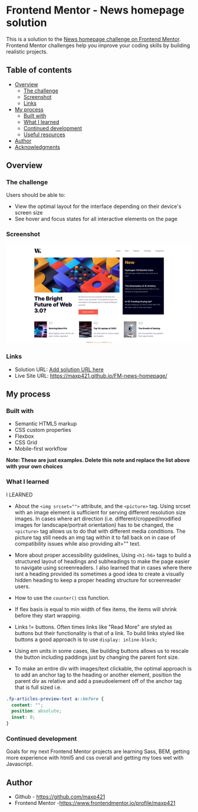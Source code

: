 # Frontend Mentor - News homepage solution

This is a solution to the [News homepage challenge on Frontend Mentor](https://www.frontendmentor.io/challenges/news-homepage-H6SWTa1MFl). Frontend Mentor challenges help you improve your coding skills by building realistic projects. 

## Table of contents

- [Overview](#overview)
  - [The challenge](#the-challenge)
  - [Screenshot](#screenshot)
  - [Links](#links)
- [My process](#my-process)
  - [Built with](#built-with)
  - [What I learned](#what-i-learned)
  - [Continued development](#continued-development)
  - [Useful resources](#useful-resources)
- [Author](#author)
- [Acknowledgments](#acknowledgments)

## Overview

### The challenge

Users should be able to:

- View the optimal layout for the interface depending on their device's screen size
- See hover and focus states for all interactive elements on the page

### Screenshot

![](./assets/images/screenshot.png)

### Links

- Solution URL: [Add solution URL here](https://your-solution-url.com)
- Live Site URL: https://maxp421.github.io/FM-news-homepage/

## My process

### Built with

- Semantic HTML5 markup
- CSS custom properties
- Flexbox
- CSS Grid
- Mobile-first workflow

**Note: These are just examples. Delete this note and replace the list above with your own choices**

### What I learned

I LEARNED

- About the `<img srcset="">` attribute, and the `<picture>` tag. Using srcset with an image element is sufficient for serving different resolution size images. In cases where art direction (i.e. different/cropped/modified images for landscape/portrait orientation) has to be changed, the `<picture>` tag allows us to do that with different media conditions. The picture tag still needs an img tag within it to fall back on in case of compatibility issues while also providing alt="" text.

- More about proper accessibility guidelines, Using `<h1-h6>` tags to build a structured layout of headings and subheadings to make the page easier to navigate using screenreaders. I also learned that in cases where there isnt a heading provided its sometimes a good idea to create a visually hidden heading to keep a proper heading structure for screenreader users.

- How to use the `counter()` css function.

- If flex basis is equal to min width of flex items, the items will shrink
before they start wrapping.

- Links != buttons. Often times links like "Read More" are styled as buttons but their functionality is that of a link. To build links styled like buttons a good approach is to use `display: inline-block;`

- Using em units in some cases, like building buttons allows us to rescale the button including paddings just by changing the parent font size.

- To make an entire div with images/text clickable, the optimal approach is to add an anchor tag to the heading or another element, position the parent div as relative and add a pseudoelement off of the anchor tag that is full sized i.e. 
```css
.fp-articles-preview-text a::before {
  content: "";
  position: absolute;
  inset: 0;
}
```
### Continued development

Goals for my next Frontend Mentor projects are learning Sass, BEM, getting more experience with html5 and css overall and getting my toes wet with Javascript.

## Author
- Github - https://github.com/maxp421
- Frontend Mentor -https://www.frontendmentor.io/profile/maxp421